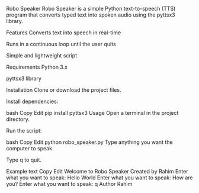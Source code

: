 Robo Speaker
Robo Speaker is a simple Python text-to-speech (TTS) program that converts typed text into spoken audio using the pyttsx3 library.

Features
Converts text into speech in real-time

Runs in a continuous loop until the user quits

Simple and lightweight script

Requirements
Python 3.x

pyttsx3 library

Installation
Clone or download the project files.

Install dependencies:

bash
Copy
Edit
pip install pyttsx3
Usage
Open a terminal in the project directory.

Run the script:

bash
Copy
Edit
python robo_speaker.py
Type anything you want the computer to speak.

Type q to quit.

Example
text
Copy
Edit
Welcome to Robo Speaker Created by Rahim
Enter what you want to speak: Hello World
Enter what you want to speak: How are you?
Enter what you want to speak: q
Author
Rahim
